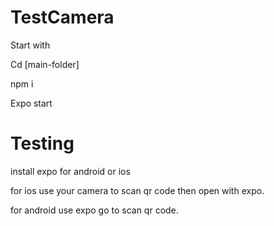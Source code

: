 # TestCamera

Start with

Cd [main-folder]

npm i

Expo start

# Testing

install expo for android or ios 

for ios use your camera to scan qr code then open with expo.

for android use expo go to scan qr code.
